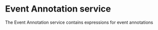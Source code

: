 # Event Annotation service

The Event Annotation service contains expressions for event annotations
